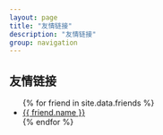 ```yaml
---
layout: page
title: "友情链接"
description: "友情链接"
group: navigation
---
```


<h2 id="friends" itemprop="about">友情链接</h2>

<ul>
{% for friend in site.data.friends %}
  <li>
    <a href="{{ friend.url }}">
      {{ friend.name }}
    </a>
  </li>
{% endfor %}
</ul>
